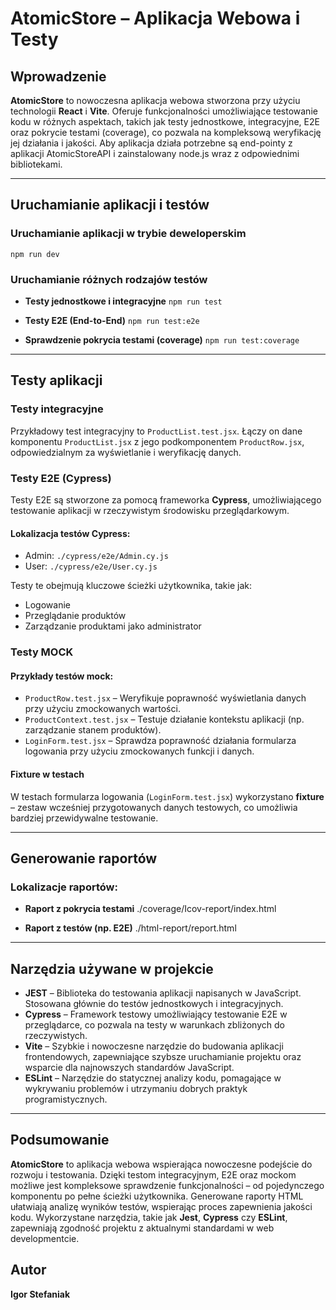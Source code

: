 # AtomicStore – Aplikacja Webowa i Testy

## Wprowadzenie
**AtomicStore** to nowoczesna aplikacja webowa stworzona przy użyciu technologii **React** i **Vite**. 
Oferuje funkcjonalności umożliwiające testowanie kodu w różnych aspektach, takich jak testy jednostkowe, integracyjne, E2E oraz pokrycie testami (coverage), 
co pozwala na kompleksową weryfikację jej działania i jakości. Aby aplikacja działa potrzebne są end-pointy z aplikacji AtomicStoreAPI i zainstalowany node.js wraz z
odpowiednimi bibliotekami.

---

## Uruchamianie aplikacji i testów

### Uruchamianie aplikacji w trybie deweloperskim
    npm run dev

### Uruchamianie różnych rodzajów testów

- **Testy jednostkowe i integracyjne**
    `npm run test`

- **Testy E2E (End-to-End)**
    `npm run test:e2e`

- **Sprawdzenie pokrycia testami (coverage)**
    `npm run test:coverage`

---

## Testy aplikacji

### Testy integracyjne
Przykładowy test integracyjny to `ProductList.test.jsx`. Łączy on dane komponentu `ProductList.jsx` z jego podkomponentem `ProductRow.jsx`, odpowiedzialnym za wyświetlanie i weryfikację danych.

### Testy E2E (Cypress)
Testy E2E są stworzone za pomocą frameworka **Cypress**, umożliwiającego testowanie aplikacji w rzeczywistym środowisku przeglądarkowym.

#### Lokalizacja testów Cypress:
- Admin: `./cypress/e2e/Admin.cy.js`
- User: `./cypress/e2e/User.cy.js`

Testy te obejmują kluczowe ścieżki użytkownika, takie jak:
- Logowanie
- Przeglądanie produktów
- Zarządzanie produktami jako administrator

### Testy MOCK
#### Przykłady testów mock:
- `ProductRow.test.jsx` – Weryfikuje poprawność wyświetlania danych przy użyciu zmockowanych wartości.
- `ProductContext.test.jsx` – Testuje działanie kontekstu aplikacji (np. zarządzanie stanem produktów).
- `LoginForm.test.jsx` – Sprawdza poprawność działania formularza logowania przy użyciu zmockowanych funkcji i danych.

#### Fixture w testach
W testach formularza logowania (`LoginForm.test.jsx`) wykorzystano **fixture** – zestaw wcześniej przygotowanych danych testowych,
 co umożliwia bardziej przewidywalne testowanie.

---

## Generowanie raportów

### Lokalizacje raportów:
- **Raport z pokrycia testami**
    ./coverage/Icov-report/index.html

- **Raport z testów (np. E2E)**
    ./html-report/report.html

---

## Narzędzia używane w projekcie

- **JEST** – Biblioteka do testowania aplikacji napisanych w JavaScript. Stosowana głównie do testów jednostkowych i integracyjnych.
- **Cypress** – Framework testowy umożliwiający testowanie E2E w przeglądarce, co pozwala na testy w warunkach zbliżonych do rzeczywistych.
- **Vite** – Szybkie i nowoczesne narzędzie do budowania aplikacji frontendowych, zapewniające szybsze uruchamianie projektu oraz wsparcie dla najnowszych standardów JavaScript.
- **ESLint** – Narzędzie do statycznej analizy kodu, pomagające w wykrywaniu problemów i utrzymaniu dobrych praktyk programistycznych.

---

## Podsumowanie
**AtomicStore** to aplikacja webowa wspierająca nowoczesne podejście do rozwoju i testowania. Dzięki testom integracyjnym, 
E2E oraz mockom możliwe jest kompleksowe sprawdzenie funkcjonalności – od pojedynczego komponentu po pełne ścieżki użytkownika. 
Generowane raporty HTML ułatwiają analizę wyników testów, wspierając proces zapewnienia jakości kodu. 
Wykorzystane narzędzia, takie jak **Jest**, **Cypress** czy **ESLint**, zapewniają zgodność projektu z aktualnymi standardami w web developmentcie.

## Autor
**Igor Stefaniak**